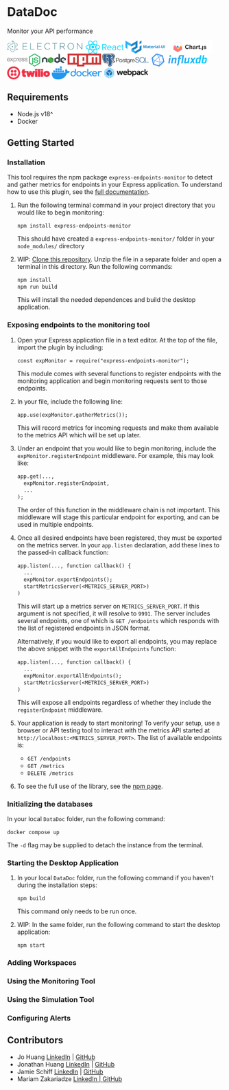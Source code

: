 # DataDoc

Monitor your API performance

<img src="./assets/electron-logo-color.png" alt="Electron" title="Electron" align="center" height="30" />

<img src="./assets/react-logo-color.png" alt="React" title="React" align="center" height="30" />

<img src="./assets/material-ui-logo-color.png" alt="MaterialUI" title="MaterialUI" align="center" height="30" />

<img src="./assets/chartjs-logo-color.png" alt="MaterialUI" title="MaterialUI" align="center" height="30" />

<img src="./assets/express-logo-color.png" alt="Express" title="Express" align="center" height="30" />

<img src="./assets/node-logo-color.png" alt="Node.js" title="Node.js" align="center" height="30" />

<img src="./assets/npm-logo-color.png" alt="npm" title="npm" align="center" height="30" />

<img src="./assets/postgres-logo-color.png" alt="Postgres" title="Postgres" align="center" height="30" />

<img src="./assets/influxdb-logo-color.png" alt="InfluxDB" title="InfluxDB" align="center" height="30" />

<img src="./assets/twilio-logo-color.png" alt="Twilio" title="Twilio" align="center" height="30" />

<img src="./assets/docker-logo-color.png" alt="Docker" title="Docker" align="center" height="30" />

<img src="./assets/webpack-logo-color.png" alt="Webpack" title="Webpack" align="center" height="30" />

## Requirements

- Node.js v18^
- Docker

## Getting Started

### Installation

This tool requires the npm package `express-endpoints-monitor` to detect and gather metrics for endpoints in your Express application. To understand how to use this plugin, see the <a href="https://www.npmjs.com/package/express-endpoints-monitor">full documentation</a>.

1. Run the following terminal command in your project directory that you would like to begin monitoring:

    ```
    npm install express-endpoints-monitor
    ```

    This should have created a `express-endpoints-monitor/` folder in your `node_modules/` directory

2. WIP: <a href="https://github.com/oslabs-beta/DataDoc/archive/refs/heads/dev.zip">Clone this repository</a>. Unzip the file in a separate folder and open a terminal in this directory. Run the following commands:

    ```
    npm install
    npm run build
    ```

    This will install the needed dependences and build the desktop application.

### Exposing endpoints to the monitoring tool

1. Open your Express application file in a text editor. At the top of the file, import the plugin by including:

    ```
    const expMonitor = require("express-endpoints-monitor");
    ```

    This module comes with several functions to register endpoints with the monitoring application and begin monitoring requests sent to those endpoints.

2. In your file, include the following line:

    ```
    app.use(expMonitor.gatherMetrics());
    ```

    This will record metrics for incoming requests and make them available to the metrics API which will be set up later.

3. Under an endpoint that you would like to begin monitoring, include the `expMonitor.registerEndpoint` middleware. For example, this may look like:

    ```
    app.get(...,
      expMonitor.registerEndpoint,
      ...
    );
    ```

    The order of this function in the middleware chain is not important. This middleware will stage this particular endpoint for exporting, and can be used in multiple endpoints.

4. Once all desired endpoints have been registered, they must be exported on the metrics server. In your `app.listen` declaration, add these lines to the passed-in callback function:

    ```
    app.listen(..., function callback() {
      ...
      expMonitor.exportEndpoints();
      startMetricsServer(<METRICS_SERVER_PORT>)
    )
    ```

    This will start up a metrics server on `METRICS_SERVER_PORT`. If this argument is not specified, it will resolve to `9991`. The server includes several endpoints, one of which is `GET /endpoints` which responds with the list of registered endpoints in JSON format.

    Alternatively, if you would like to export all endpoints, you may replace the above snippet with the `exportAllEndpoints` function: 
    
      ```
      app.listen(..., function callback() {
        ...
        expMonitor.exportAllEndpoints();
        startMetricsServer(<METRICS_SERVER_PORT>)
      )
      ```

    This will expose all endpoints regardless of whether they include the `registerEndpoint` middleware.

5. Your application is ready to start monitoring! To verify your setup, use a browser or API testing tool to interact with the metrics API started at `http://localhost:<METRICS_SERVER_PORT>`. The list of available endpoints is:

    - `GET /endpoints`
    - `GET /metrics`
    - `DELETE /metrics`

6. To see the full use of the library, see the <a href="https://www.npmjs.com/package/express-endpoints-monitor">npm page</a>.

### Initializing the databases

  In your local `DataDoc` folder, run the following command:

  ```
  docker compose up
  ```

  The `-d` flag may be supplied to detach the instance from the terminal.

### Starting the Desktop Application

1. In your local `DataDoc` folder, run the following command if you haven't during the installation steps:

    ```
    npm build
    ```

    This command only needs to be run once.

2. WIP: In the same folder, run the following command to start the desktop application:

    ```
    npm start
    ```


### Adding Workspaces


 
### Using the Monitoring Tool

### Using the Simulation Tool

### Configuring Alerts

## Contributors

- Jo Huang <a href="https://www.linkedin.com/in/jh5/">LinkedIn</a> | <a href="https://github.com/JH51">GitHub</a>
- Jonathan Huang <a href="https://www.linkedin.com/in/johuangx/">LinkedIn</a> | <a href="https://github.com/jochuang">GitHub</a>
- Jamie Schiff <a href="https://www.linkedin.com/in/jamie-schiff/">LinkedIn</a> | <a href="https://github.com/jamieschiff">GitHub</a>
- Mariam Zakariadze <a href="https://www.linkedin.com/in/mariam-zakariadze-701573120/">LinkedIn | <a href="https://github.com/mariamzakariadze">GitHub</a>
